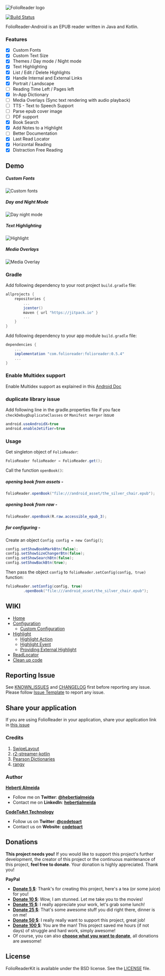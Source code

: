 ![FolioReader logo](https://raw.githubusercontent.com/FolioReader/FolioReaderKit/assets/folioreader.png)

[![Build Status](https://api.travis-ci.org/FolioReader/FolioReader-Android.svg?branch=master)](https://travis-ci.org/FolioReader/FolioReader-Android)

FolioReader-Android is an EPUB reader written in Java and Kotlin.

### Features

- [x] Custom Fonts
- [x] Custom Text Size
- [x] Themes / Day mode / Night mode
- [x] Text Highlighting
- [x] List / Edit / Delete Highlights
- [x] Handle Internal and External Links
- [x] Portrait / Landscape
- [ ] Reading Time Left / Pages left
- [x] In-App Dictionary
- [ ] Media Overlays (Sync text rendering with audio playback)
- [ ] TTS - Text to Speech Support
- [ ] Parse epub cover image
- [ ] PDF support
- [x] Book Search
- [x] Add Notes to a Highlight
- [ ] Better Documentation
- [x] Last Read Locator
- [x] Horizontal Reading
- [x] Distraction Free Reading

## Demo
##### Custom Fonts
![Custom fonts](https://cloud.githubusercontent.com/assets/1277242/19012915/0661c7b2-87e0-11e6-81d6-8c71051e1074.gif)
##### Day and Night Mode
![Day night mode](https://cloud.githubusercontent.com/assets/1277242/19012914/f42059c4-87df-11e6-97f8-29e61a79e8aa.gif)
##### Text Highlighting
![Highlight](https://cloud.githubusercontent.com/assets/1277242/19012904/c2700c3a-87df-11e6-97ed-507765b3ddf0.gif)
##### Media Overlays
![Media Overlay](https://cloud.githubusercontent.com/assets/1277242/19012908/d61f3ce2-87df-11e6-8652-d72b6a1ad9a3.gif)

### Gradle

Add following dependency to your root project `build.gradle` file:

```groovy
allprojects {
    repositories {
        ...
        jcenter()
        maven { url "https://jitpack.io" }
        ...
    }
}
```

Add following dependency to your app module `build.gradle` file:

```groovy
dependencies {
    ...
    implementation "com.folioreader:folioreader:0.5.4"
    ...
}
```

### Enable Multidex support

Enable Multidex support as explained in this [Android Doc](https://developer.android.com/studio/build/multidex)

### duplicate library issue

Add following line in the gradle.properties file if you face `checkDebugDuplicateClasses` or `Manifest merger` issue

```java
android.useAndroidX=true
android.enableJetifier=true
```


### Usage

Get singleton object of `FolioReader`:

```java
FolioReader folioReader = FolioReader.get();
```

Call the function `openBook()`:

##### opening book from assets -

```java
folioReader.openBook("file:///android_asset/the_silver_chair.epub");
```
##### opening book from raw -

```java
folioReader.openBook(R.raw.accessible_epub_3);
```

##### for configuring -

Create an object `Config config = new Config()`;

```java
config.setShowBookMarkBtn(false);
config.setShowSizeChangerBtn(false);
config.setShowSearchBtn(false);
config.setShowBackBtn(true);
```

Then pass the object `config` to `folioReader.setConfig(config, true)` function:

```java
folioReader.setConfig(config, true)
        .openBook("file:///android_asset/the_silver_chair.epub");
```

## WIKI

* [Home](https://github.com/FolioReader/FolioReader-Android/wiki)
* [Configuration](https://github.com/FolioReader/FolioReader-Android/wiki/Configuration)
    * [Custom Configuration](https://github.com/FolioReader/FolioReader-Android/wiki/Custom-Configuration)
* [Highlight](https://github.com/FolioReader/FolioReader-Android/wiki/Highlight)
    * [Highlight Action](https://github.com/FolioReader/FolioReader-Android/wiki/Highlight-Action)
    * [Highlight Event](https://github.com/FolioReader/FolioReader-Android/wiki/Highlight-Event)
    * [Providing External Highlight](https://github.com/FolioReader/FolioReader-Android/wiki/Providing-External-Highlight)
* [ReadLocator](https://github.com/FolioReader/FolioReader-Android/wiki/ReadLocator)
* [Clean up code](https://github.com/FolioReader/FolioReader-Android/wiki/Clean-up-code)

## Reporting Issue

See [KNOWN_ISSUES](https://github.com/FolioReader/FolioReader-Android/blob/master/KNOWN_ISSUES.md) and [CHANGELOG](https://github.com/FolioReader/FolioReader-Android/blob/master/CHANGELOG.md) first before reporting any issue. <br />
Please follow [Issue Template](https://github.com/FolioReader/FolioReader-Android/blob/master/.github/ISSUE_TEMPLATE.md) to report any issue.

## Share your application
If you are using FolioReader in your application, share your application link in [this issue](https://github.com/FolioReader/FolioReader-Android/issues/291)

### Credits
1. <a href="https://github.com/daimajia/AndroidSwipeLayout">SwipeLayout</a>
2. <a href="https://github.com/readium/r2-streamer-kotlin">r2-streamer-kotlin</a>
3. <a href="http://developer.pearson.com/apis/dictionaries">Pearson Dictionaries</a>
4. <a href="https://github.com/timdown/rangy">rangy</a>

### Author
[**Heberti Almeida**](https://github.com/hebertialmeida)

- Follow me on **Twitter**: [**@hebertialmeida**](https://twitter.com/hebertialmeida)
- Contact me on **LinkedIn**: [**hebertialmeida**](http://linkedin.com/in/hebertialmeida)

[**CodeToArt Technology**](https://github.com/codetoart)

- Follow us on **Twitter**: [**@codetoart**](https://twitter.com/codetoart)
- Contact us on **Website**: [**codetoart**](http://www.codetoart.com)

## Donations

**This project needs you!** If you would like to support this project's further development, the creator of this project or the continuous maintenance of this project, **feel free to donate**. Your donation is highly appreciated. Thank you!

**PayPal**

 - [**Donate 5 $**](https://www.paypal.com/cgi-bin/webscr?cmd=_donations&business=hebertialmeida%40gmail%2ecom&lc=US&item_name=FolioReader%20Libraries&amount=5%2e00&currency_code=USD&bn=PP%2dDonationsBF%3abtn_donate_SM%2egif%3aNonHosted): Thank's for creating this project, here's a tea (or some juice) for you!
 - [**Donate 10 $**](https://www.paypal.com/cgi-bin/webscr?cmd=_donations&business=hebertialmeida%40gmail%2ecom&lc=US&item_name=FolioReader%20Libraries&amount=10%2e00&currency_code=USD&bn=PP%2dDonationsBF%3abtn_donate_SM%2egif%3aNonHosted): Wow, I am stunned. Let me take you to the movies!
 - [**Donate 15 $**](https://www.paypal.com/cgi-bin/webscr?cmd=_donations&business=hebertialmeida%40gmail%2ecom&lc=US&item_name=FolioReader%20Libraries&amount=15%2e00&currency_code=USD&bn=PP%2dDonationsBF%3abtn_donate_SM%2egif%3aNonHosted): I really appreciate your work, let's grab some lunch! 
 - [**Donate 25 $**](https://www.paypal.com/cgi-bin/webscr?cmd=_donations&business=hebertialmeida%40gmail%2ecom&lc=US&item_name=FolioReader%20Libraries&amount=25%2e00&currency_code=USD&bn=PP%2dDonationsBF%3abtn_donate_SM%2egif%3aNonHosted): That's some awesome stuff you did right there, dinner is on me!
 - [**Donate 50 $**](https://www.paypal.com/cgi-bin/webscr?cmd=_donations&business=hebertialmeida%40gmail%2ecom&lc=US&item_name=FolioReader%20Libraries&amount=50%2e00&currency_code=USD&bn=PP%2dDonationsBF%3abtn_donate_SM%2egif%3aNonHosted): I really really want to support this project, great job!
 - [**Donate 100 $**](https://www.paypal.com/cgi-bin/webscr?cmd=_donations&business=hebertialmeida%40gmail%2ecom&lc=US&item_name=FolioReader%20Libraries&amount=100%2e00&currency_code=USD&bn=PP%2dDonationsBF%3abtn_donate_SM%2egif%3aNonHosted): You are the man! This project saved me hours (if not days) of struggle and hard work, simply awesome!
 - Of course, you can also [**choose what you want to donate**](https://www.paypal.com/cgi-bin/webscr?cmd=_donations&business=hebertialmeida%40gmail%2ecom&lc=US&item_name=FolioReader%20Libraries&currency_code=USD&bn=PP%2dDonationsBF%3abtn_donate_SM%2egif%3aNonHosted), all donations are awesome!

## License
FolioReaderKit is available under the BSD license. See the [LICENSE](https://github.com/FolioReader/FolioReader-Android/blob/master/License.md) file.

